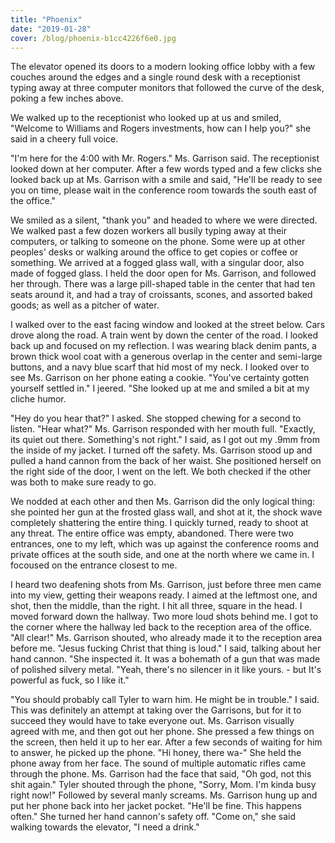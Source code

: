 ```yaml
---
title: "Phoenix"
date: "2019-01-28"
cover: /blog/phoenix-b1cc4226f6e0.jpg
---
```


The elevator opened its doors to a modern looking office lobby with a few couches around the edges and a single round desk with a receptionist typing away at three computer monitors that followed the curve of the desk, poking a few inches above.

We walked up to the receptionist who looked up at us and smiled, "Welcome to Williams and Rogers investments, how can I help you?" she said in a cheery full voice.

"I'm here for the 4:00 with Mr. Rogers." Ms. Garrison said. The receptionist looked down at her computer. After a few words typed and a few clicks she looked back up at Ms. Garrison with a smile and said, "He'll be ready to see you on time, please wait in the conference room towards the south east of the office."

We smiled as a silent, "thank you" and headed to where we were directed. We walked past a few dozen workers all busily typing away at their computers, or talking to someone on the phone. Some were up at other peoples' desks or walking around the office to get copies or coffee or something. We arrived at a fogged glass wall, with a singular door, also made of fogged glass. I held the door open for Ms. Garrison, and followed her through. There was a large pill-shaped table in the center that had ten seats around it, and had a tray of croissants, scones, and assorted baked goods; as well as a pitcher of water.

I walked over to the east facing window and looked at the street below. Cars drove along the road. A train went by down the center of the road. I looked back up and focused on my reflection. I was wearing black denim pants, a brown thick wool coat with a generous overlap in the center and semi-large buttons, and a navy blue scarf that hid most of my neck. I looked over to see Ms. Garrison on her phone eating a cookie. "You've certainty gotten yourself settled in." I jeered. "She looked up at me and smiled a bit at my cliche humor.

"Hey do you hear that?" I asked. She stopped chewing for a second to listen. "Hear what?" Ms. Garrison responded with her mouth full. "Exactly, its quiet out there. Something's not right." I said, as I got out my .9mm from the inside of my jacket. I turned off the safety. Ms. Garrison stood up and pulled a hand cannon from the back of her waist. She positioned herself on the right side of the door, I went on the left. We both checked if the other was both to make sure ready to go.

We nodded at each other and then Ms. Garrison did the only logical thing: she pointed her gun at the frosted glass wall, and shot at it, the shock wave completely shattering the entire thing. I quickly turned, ready to shoot at any threat. The entire office was empty, abandoned. There were two entrances, one to my left, which was up against the conference rooms and private offices at the south side, and one at the north where we came in. I focoused on the entrance closest to me.

I heard two deafening shots from Ms. Garrison, just before three men came into my view, getting their weapons ready. I aimed at the leftmost one, and shot, then the middle, than the right. I hit all three, square in the head. I moved forward down the hallway. Two more loud shots behind me. I got to the corner where the hallway led back to the reception area of the office. "All clear!" Ms. Garrison shouted, who already made it to the reception area before me. "Jesus fucking Christ that thing is loud." I said, talking about her hand cannon. "She inspected it. It was a bohemath of a gun that was made of polished silvery metal. "Yeah, there's no silencer in it like yours. - but It's powerful as fuck, so I like it."

"You should probably call Tyler to warn him. He might be in trouble." I said. This was definitely an attempt at taking over the Garrisons, but for it to succeed they would have to take everyone out. Ms. Garrison visually agreed with me, and then got out her phone. She pressed a few things on the screen, then held it up to her ear. After a few seconds of waiting for him to answer, he picked up the phone. "Hi honey, there wa-" She held the phone away from her face. The sound of multiple automatic rifles came through the phone. Ms. Garrison had the face that said, "Oh god, not this shit again." Tyler shouted through the phone, "Sorry, Mom. I'm kinda busy right now!" Followed by several manly screams. Ms. Garrison hung up and put her phone back into her jacket pocket. "He'll be fine. This happens often." She turned her hand cannon's safety off. "Come on," she said walking towards the elevator, "I need a drink."
